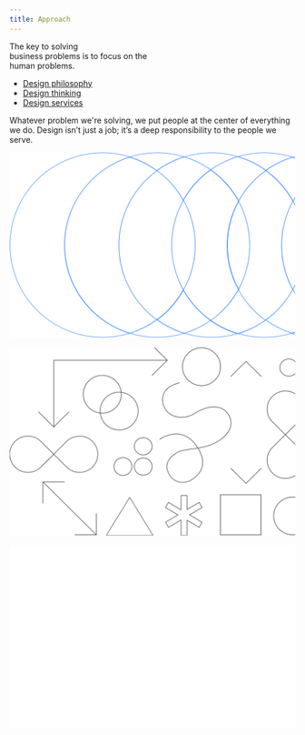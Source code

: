 ```yaml
---
title: Approach
---
```


<title-block>

The key to solving<br>
business problems
<span>is to focus on the
<br>human problems.</span>

<anchor-links>

- [Design philosophy](#design-philosophy)
- [Design thinking](#design-thinking)
- [Design services](#design-services)

</anchor-links>

</title-block>

<grid background="gray-10">
<column lg="10">

<p size="xl">Whatever problem we're solving, we put
people at the center of everything we do.
Design isn’t just a job; it’s a deep
responsibility to the people we serve.</p>

<icon name="ArrowDown32"></icon>

</column>

</grid>

<tile
    size="xl"
    background="black"
    title="Design Philosophy"
    title_secondary="The beliefs behind everything we do."
    description="Design is about giving people a path, both emotionally and functionally, towards their goals."
    icon="ArrowRight16"
    href="/approach/design-philosophy">
<img src="images/Image_1.svg" alt="Geometric shapes"/>
</tile>

<tile
    size="xl"
    background="#E7E7E7"
    title_color="dark"
    title="Design Thinking"
    title_secondary="Human-centered design at scale."
    description="Learn how you can apply the same framework our teams use every day."
    icon="ArrowRight16"
    href="/approach/design-thinking">
<img src="images/Image_2.svg" alt="Geometric shapes"/>
</tile>

<tile
    size="xl"
    background="#373737"
    title="Design Services"
    title_secondary="Your business partner by design."
    description="Partner with us to help define your strategy, create exceptional experiences, and drive better business outcomes."
    icon="ArrowRight16"
    href="/approach/design-services">
<img src="images/Image_3.svg" alt="Ven diagram emphasizing overlapping area"/>
</tile>
